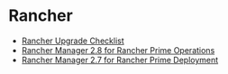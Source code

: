 # Rancher

* [Rancher Upgrade Checklist](https://www.suse.com/support/kb/doc/?id=000020061)
* [Rancher Manager 2.8 for Rancher Prime Operations](https://www.suse.com/training/course/ran201v2.8)
* [Rancher Manager 2.7 for Rancher Prime Deployment](https://www.suse.com/training/course/ran211v2.7)
